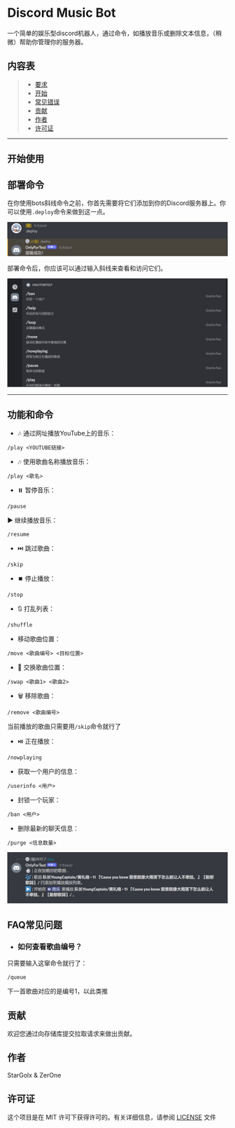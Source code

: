 # Discord Music Bot

一个简单的娱乐型discord机器人，通过命令，如播放音乐或删除文本信息，（稍微）帮助你管理你的服务器。

## 内容表

>* [要求](#要求)
>* [开始](#开始使用)
>* [常见错误](#常见错误)
>* [贡献](#贡献)
>* [作者](#作者)
>* [许可证](#许可证)

---

<!--
## 要求

>* [Node](https://nodejs.org/en/) - 版本16或更高
>* [NPM](https://www.npmjs.com/)
>* [FFMPEG](https://www.ffmpeg.org/)

---
-->

## 开始使用

<!--

首先，确保你在本地机器上安装了所有需要的工具，然后继续执行这些步骤。

### 安装

```bash
# 克隆版本库
git clone https://github.com/StarGolx/DCMusicBot.git

# 进入该目录
cd DCMusicBot/

# 安装依赖项
npm install
```

---

## 需要的权限

>**⚠️ *重要的是*：确保你的机器人启用了`applications.command`应用范围，这可以在[开发者门户](https://discord.com/developers/applications/)上的`OAuth2`选项下找到。**

### 配置

在克隆项目并安装所有的依赖项后，你需要在[config.json](./config.json)文件中添加你的Discord API token

### 启动机器人

```bash
node index.js
```

---
-->

## 部署命令

在你使用bots斜线命令之前，你首先需要将它们添加到你的Discord服务器上。你可以使用`.deploy`命令来做到这一点。

![deploy-cmds.png](./assets/deploy-cmds.png)

部署命令后，你应该可以通过输入斜线来查看和访问它们。

![cmds.png](./assets/cmds.png)

---

## 功能和命令

* 🎶 通过网址播放YouTube上的音乐：

```
/play <YOUTUBE链接>
```

* 🎶 使用歌曲名称播放音乐：

```
/play <歌名>
```

* ⏸️ 暂停音乐：

```
/pause
```

▶️ 继续播放音乐：

```
/resume
```

* ⏭️ 跳过歌曲：

```
/skip
```

* ⏹️ 停止播放：

```
/stop
```

* 🔃 打乱列表：

```
/shuffle
```

* 移动歌曲位置：

```
/move <歌曲编号> <目标位置>
```

* 🔄️ 交换歌曲位置：

```
/swap <歌曲1> <歌曲2>
```

* 🗑️ 移除歌曲：

```
/remove <歌曲编号>
```

当前播放的歌曲只需要用`/skip`命令就行了

* ⏯️ 正在播放：

```
/nowplaying
```

* 获取一个用户的信息：

```
/userinfo <用户>
```

* 封锁一个玩家：

```
/ban <用户>
```

* 删除最新的聊天信息：

```
/purge <信息数量>
```

![playing_song.png](./assets/playing_song.png)

## FAQ常见问题

* ### 如何查看歌曲编号？

只需要输入这窜命令就行了：

```
/queue
```

下一首歌曲对应的是编号1，以此类推

## 贡献

欢迎您通过向存储库提交拉取请求来做出贡献。

## 作者

StarGolx & ZerOne

## 许可证

这个项目是在 MIT 许可下获得许可的。有关详细信息，请参阅 [LICENSE](LICENSE) 文件
